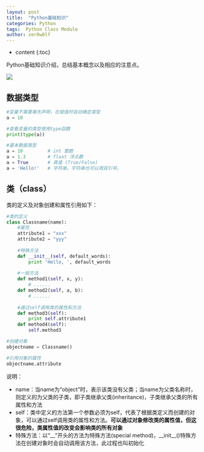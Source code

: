 ```yaml
---
layout: post
title:  "Python基础知识"
categories: Python
tags:  Python Class Module
author: zer0w0lf
---
```


* content
{:toc}

Python基础知识介绍，总结基本概念以及相应的注意点。

![](http://pic.58pic.com/58pic/12/40/48/158PICT58PICEQt.jpg)


## 数据类型

```python
#变量不需要事先声明，在赋值时自动确定类型
a = 10

#查看变量的类型使用type函数
print(type(a))

#基本数据类型
a = 10         # int 整数
a = 1.3        # float 浮点数
a = True       # 真值 (True/False)
a = 'Hello!'   # 字符串。字符串也可以用双引号。
```


## 类（class）

类的定义及对象创建和属性引用如下：

```python
#类的定义
class Classname(name):
    #属性
    attribute1 = "xxx"
    attribute2 = "yyy" 
    
    #特殊方法
    def __init__(self, default_words):
        print 'Hello, ', default_words
    
    #一般方法
    def method1(self, x, y):
        # ......
    def method2(self, a, b):
        # ......
    
    #通过self调用类的属性和方法
    def method3(self):
        print self.attribute1
    def method4(self):
        self.method3

#创建对象
objectname = Classname()

#引用对象的属性
objectname.attribute
```

说明：

- name：当name为“object”时，表示该类没有父类；当name为父类名称时，则定义的为父类的子类，即子类继承父类(inheritance)，子类继承父类的所有属性和方法
- self：类中定义的方法第一个参数必须为self，代表了根据类定义而创建的对象，可以通过self调用类的属性和方法。**可以通过对象修改类的属性值，但这很危险，类属性值的改变会影响类的所有对象**
- 特殊方法：以“\_\_”开头的方法为特殊方法(special method)，\_\_init\_\_()特殊方法在创建对象时会自动调用该方法，此过程也叫初始化